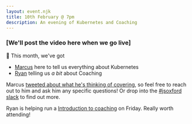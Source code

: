 ```yaml
---
layout: event.njk
title: 10th February @ 7pm
description: An evening of Kubernetes and Coaching
---
```


### [We'll post the video here when we go live]

🤟 This month, we've got

- [Marcus](https://twitter.com/Marcus_Noble_) here to tell us everything about Kubernetes
- [Ryan](https://twitter.com/spikeheap) telling us _a bit_ about Coaching

Marcus [tweeted about what he's thinking of covering](https://twitter.com/Marcus_Noble_/status/1356600550230548481), so feel free to reach out to him and ask him any specific questions! Or drop into the [#jsoxford slack](https://digitaloxford.slack.com/archives/C0UURPG9H/p1612466756040900) to find out more.

Ryan is helping run a [Introduction to coaching](https://ti.to/slate-horse/introduction-to-coaching-feb-2021) on Friday. Really worth attending!
